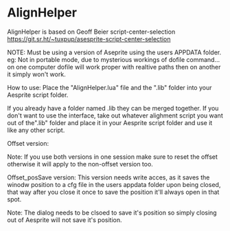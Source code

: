 # AlignHelper

AlignHelper is based on  Geoff Beier script-center-selection
https://git.sr.ht/~tuxpup/asesprite-script-center-selection

NOTE: Must be using a version of Aseprite using the users APPDATA folder. eg: Not in portable mode, due to mysterious workings of dofile command... on one computer dofile will work proper with realtive paths then on another it simply won't work. 

How to use:
Place the "AlignHelper.lua" file
and the ".lib" folder into your Aesprite script folder.

If you already have a folder named .lib they can be merged together.
If you don't want to use the interface, take out whatever alighment script you want out of the".lib" folder and place it in your Aesprite script folder and use it like any other script.


Offset version:

Note: If you use both versions in one session make sure to reset the offset otherwise it will apply to the non-offset version too.

Offset_posSave version:
This version needs write acces, as it saves the winodw position to a cfg file in the users appdata folder upon being closed, that way after you close it once to save the position it'll always open in that spot.

Note: The dialog needs to be clsoed to save it's position so simply closing out of Aesprite will not save it's position.